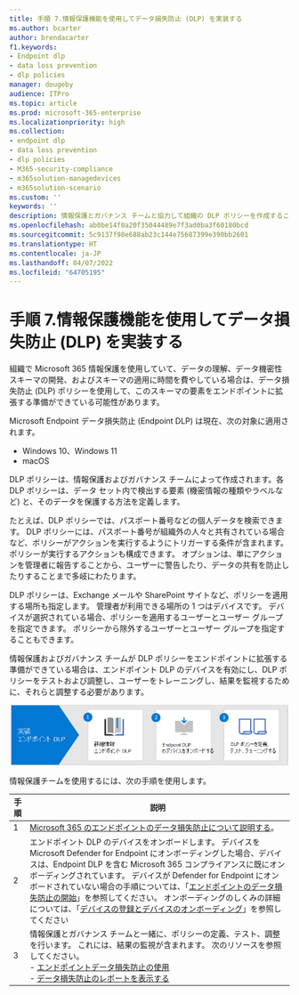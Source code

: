 ```yaml
---
title: 手順 7.情報保護機能を使用してデータ損失防止 (DLP) を実装する
ms.author: bcarter
author: brendacarter
f1.keywords:
- Endpoint dlp
- data loss prevention
- dlp policies
manager: dougeby
audience: ITPro
ms.topic: article
ms.prod: microsoft-365-enterprise
ms.localizationpriority: high
ms.collection:
- endpoint dlp
- data loss prevention
- dlp policies
- M365-security-compliance
- m365solution-managedevices
- m365solution-scenario
ms.custom: ''
keywords: ''
description: 情報保護とガバナンス チームと協力して組織の DLP ポリシーを作成することで、エンドポイント DLP を実装します。
ms.openlocfilehash: ab0be14f0a20f35044489e7f3ad0ba3f60180bcd
ms.sourcegitcommit: 5c9137f98e688ab23c144e75687399e390bb2601
ms.translationtype: HT
ms.contentlocale: ja-JP
ms.lasthandoff: 04/07/2022
ms.locfileid: "64705195"
---
```

# <a name="step-7-implement-data-loss-prevention-dlp-with-information-protection-capabilities"></a>手順 7.情報保護機能を使用してデータ損失防止 (DLP) を実装する


組織で Microsoft 365 情報保護を使用していて、データの理解、データ機密性スキーマの開発、およびスキーマの適用に時間を費やしている場合は、データ損失防止 (DLP) ポリシーを使用して、このスキーマの要素をエンドポイントに拡張する準備ができている可能性があります。 

Microsoft Endpoint データ損失防止 (Endpoint DLP) は現在、次の対象に適用されます。
- Windows 10、Windows 11
- macOS

DLP ポリシーは、情報保護およびガバナンス チームによって作成されます。各 DLP ポリシーは、データ セット内で検出する要素 (機密情報の種類やラベルなど) と、そのデータを保護する方法を定義します。 

たとえば、DLP ポリシーでは、パスポート番号などの個人データを検索できます。 DLP ポリシーには、パスポート番号が組織外の人々と共有されている場合など、ポリシーがアクションを実行するようにトリガーする条件が含まれます。 ポリシーが実行するアクションも構成できます。 オプションは、単にアクションを管理者に報告することから、ユーザーに警告したり、データの共有を防止したりすることまで多岐にわたります。

DLP ポリシーは、Exchange メールや SharePoint サイトなど、ポリシーを適用する場所も指定します。 管理者が利用できる場所の 1 つはデバイスです。 デバイスが選択されている場合、ポリシーを適用するユーザーとユーザー グループを指定できます。 ポリシーから除外するユーザーとユーザー グループを指定することもできます。

情報保護およびガバナンス チームが DLP ポリシーをエンドポイントに拡張する準備ができている場合は、エンドポイント DLP のデバイスを有効にし、DLP ポリシーをテストおよび調整し、ユーザーをトレーニングし、結果を監視するために、それらと調整する必要があります。 

![デバイス管理者向けのエンドポイント DLP 手順](../media/devices/endpoint-dlp-steps.png#lightbox)


情報保護チームを使用するには、次の手順を使用します。


|手順  |説明  |
|---------|---------|
|1     |  [Microsoft 365 のエンドポイントのデータ損失防止について説明する](../compliance/endpoint-dlp-learn-about.md)。        |
|2     | エンドポイント DLP のデバイスをオンボードします。 デバイスを Microsoft Defender for Endpoint にオンボーディングした場合、デバイスは、Endpoint DLP を含む Microsoft 365 コンプライアンスに既にオンボーディングされています。 デバイスが Defender for Endpoint にオンボードされていない場合の手順については、「[エンドポイントのデータ損失防止の開始](../compliance/endpoint-dlp-getting-started.md)」を参照してください。 オンボーディングのしくみの詳細については、「[デバイスの登録とデバイスのオンボーディング](manage-devices-with-intune-overview.md#enrolling-devices-vs-onboarding-devices)」を参照してください|
|3     |   情報保護とガバナンス チームと一緒に、ポリシーの定義、テスト、調整を行います。 これには、結果の監視が含まれます。 次のリソースを参照してください。<br>- [エンドポイントデータ損失防止の使用](../compliance/endpoint-dlp-using.md)<br>- [データ損失防止のレポートを表示する](../compliance/view-the-dlp-reports.md)      |
